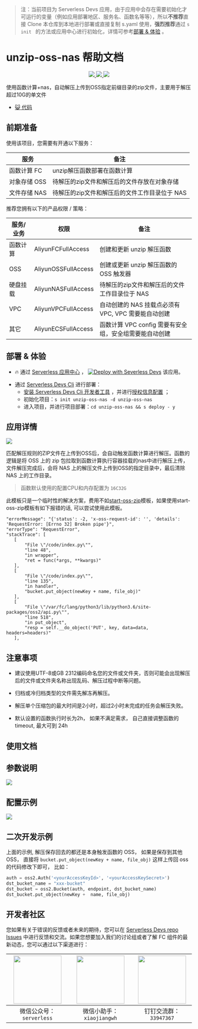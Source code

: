 
> 注：当前项目为 Serverless Devs 应用，由于应用中会存在需要初始化才可运行的变量（例如应用部署地区、服务名、函数名等等），所以**不推荐**直接 Clone 本仓库到本地进行部署或直接复制 s.yaml 使用，**强烈推荐**通过 `s init ` 的方法或应用中心进行初始化，详情可参考[部署 & 体验](#部署--体验) 。

# unzip-oss-nas 帮助文档
<p align="center" class="flex justify-center">
    <a href="https://www.serverless-devs.com" class="ml-1">
    <img src="http://editor.devsapp.cn/icon?package=unzip-oss-nas&type=packageType">
  </a>
  <a href="http://www.devsapp.cn/details.html?name=unzip-oss-nas" class="ml-1">
    <img src="http://editor.devsapp.cn/icon?package=unzip-oss-nas&type=packageVersion">
  </a>
  <a href="http://www.devsapp.cn/details.html?name=unzip-oss-nas" class="ml-1">
    <img src="http://editor.devsapp.cn/icon?package=unzip-oss-nas&type=packageDownload">
  </a>
</p>

<description>

使用函数计算+nas，自动解压上传到OSS指定前缀目录的zip文件，主要用于解压超过10G的单文件

</description>

<codeUrl>

- [:smiley_cat: 代码](https://github.com/zhaohang88/unzip-oss-nas/tree/main/src)

</codeUrl>
<preview>



</preview>


## 前期准备

使用该项目，您需要有开通以下服务：

<service>



| 服务 |  备注  |
| --- |  --- |
| 函数计算 FC |  unzip解压函数部署在函数计算 |
| 对象存储 OSS |  待解压的zip文件和解压后的文件存放在对象存储 |
| 文件存储 NAS |  待解压的zip文件和解压后的文件工作目录位于 NAS |

</service>

推荐您拥有以下的产品权限 / 策略：
<auth>



| 服务/业务 |  权限 |  备注  |
| --- |  --- |   --- |
| 函数计算 | AliyunFCFullAccess |  创建和更新 unzip 解压函数 |
| OSS | AliyunOSSFullAccess |  创建或更新 unzip 解压函数的 OSS 触发器 |
| 硬盘挂载 | AliyunNASFullAccess |  待解压的zip文件和解压后的文件工作目录位于 NAS |
| VPC | AliyunVPCFullAccess |  自动创建的 NAS 挂载点必须有 VPC, VPC 需要能自动创建 |
| 其它 | AliyunECSFullAccess |  函数计算 VPC config 需要有安全组，安全组需要能自动创建 |

</auth>

<remark>



</remark>

<disclaimers>



</disclaimers>

## 部署 & 体验

<appcenter>
   
- :fire: 通过 [Serverless 应用中心](https://fcnext.console.aliyun.com/applications/create?template=unzip-oss-nas) ，
  [![Deploy with Severless Devs](https://img.alicdn.com/imgextra/i1/O1CN01w5RFbX1v45s8TIXPz_!!6000000006118-55-tps-95-28.svg)](https://fcnext.console.aliyun.com/applications/create?template=unzip-oss-nas) 该应用。
   
</appcenter>
<deploy>
    
- 通过 [Serverless Devs Cli](https://www.serverless-devs.com/serverless-devs/install) 进行部署：
  - [安装 Serverless Devs Cli 开发者工具](https://www.serverless-devs.com/serverless-devs/install) ，并进行[授权信息配置](https://docs.serverless-devs.com/fc/config) ；
  - 初始化项目：`s init unzip-oss-nas -d unzip-oss-nas `
  - 进入项目，并进行项目部署：`cd unzip-oss-nas && s deploy - y`
   
</deploy>

## 应用详情

<appdetail id="flushContent">


![](http://image.editor.devsapp.cn/alibaba/4A5uks4sawFd26h9ksuc.png)

匹配解压规则的ZIP文件在上传到OSS后，会自动触发函数计算进行解压。函数的逻辑是将 OSS 上的 zip 包拉取到函数计算执行容器挂载的nas中进行解压上传， 文件解压完成后，会将 NAS 上的解压文件上传到OSS的指定目录中，最后清除 NAS 上的工作目录。

> 函数默认使用的配置CPU和内存配置为 `16C32G`

 此模板只是一个临时性的解决方案，费用不如[start-oss-zip](https://github.com/devsapp/start-unzip-oss/tree/main/src)模板，如果使用start-oss-zip模板有如下报错的话, 可以尝试使用此模板。

 ```
 "errorMessage": "{'status': -2, 'x-oss-request-id': '', 'details': 'RequestError: [Errno 32] Broken pipe'}",
"errorType": "RequestError",
"stackTrace": [
    [
        "File \"/code/index.py\"",
        "line 48",
        "in wrapper",
        "ret = func(*args, **kwargs)"
    ],
    [
        "File \"/code/index.py\"",
        "line 135",
        "in handler",
        "bucket.put_object(newKey + name, file_obj)"
    ],
    [
        "File \"/var/fc/lang/python3/lib/python3.6/site-packages/oss2/api.py\"",
        "line 518",
        "in put_object",
        "resp = self.__do_object('PUT', key, data=data, headers=headers)"
    ],
 ```


## 注意事项

- 建议使用UTF-8或GB 2312编码命名您的文件或文件夹，否则可能会出现解压后的文件或文件夹名称出现乱码、解压过程中断等问题。

- 归档或冷归档类型的文件需先解冻再解压。

- 解压单个压缩包的最大时间是2小时，超过2小时未完成的任务会解压失败。

- 默认设置的函数执行时长为2h， 如果不满足需求， 自己直接调整函数的 timeout,  最大可到 24h

</appdetail>

## 使用文档

<usedetail id="flushContent">

##  参数说明


![](http://image.editor.devsapp.cn/alibaba/kD1lbEw48Er4s27212ri.png)


##  配置示例
![](http://image.editor.devsapp.cn/alibaba/lASAfezjvifa9Cwawht6.png)


##  二次开发示例
上面的示例, 解压保存回去的都还是本身触发函数的 OSS， 如果是保存到其他 OSS， 直接将 `bucket.put_object(newKey + name, file_obj)` 这样上传回 oss 的代码修改下即可， 比如：

```python
auth = oss2.Auth('<yourAccessKeyId>', '<yourAccessKeySecret>')
dst_bucket_name = "xxx-bucket"
dst_bucket = oss2.Bucket(auth, endpoint, dst_bucket_name)  
dst_bucket.put_object(newKey +  name, file_obj)

```

</usedetail>


<devgroup>


## 开发者社区

您如果有关于错误的反馈或者未来的期待，您可以在 [Serverless Devs repo Issues](https://github.com/serverless-devs/serverless-devs/issues) 中进行反馈和交流。如果您想要加入我们的讨论组或者了解 FC 组件的最新动态，您可以通过以下渠道进行：

<p align="center">  

| <img src="https://serverless-article-picture.oss-cn-hangzhou.aliyuncs.com/1635407298906_20211028074819117230.png" width="130px" > | <img src="https://serverless-article-picture.oss-cn-hangzhou.aliyuncs.com/1635407044136_20211028074404326599.png" width="130px" > | <img src="https://serverless-article-picture.oss-cn-hangzhou.aliyuncs.com/1635407252200_20211028074732517533.png" width="130px" > |
| --------------------------------------------------------------------------------------------------------------------------------- | --------------------------------------------------------------------------------------------------------------------------------- | --------------------------------------------------------------------------------------------------------------------------------- |
| <center>微信公众号：`serverless`</center>                                                                                         | <center>微信小助手：`xiaojiangwh`</center>                                                                                        | <center>钉钉交流群：`33947367`</center>                                                                                           |
</p>
</devgroup>
